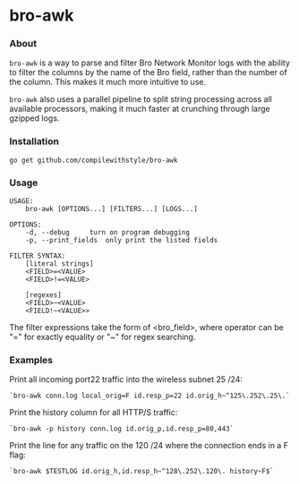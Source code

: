 # bro-awk

### About

`bro-awk` is a way to parse and filter Bro Network Monitor logs with the ability to filter
the columns by the name of the Bro field, rather than the number of the column. This makes
it much more intuitive to use.

`bro-awk` also uses a parallel pipeline to split string processing across all available
processors, making it much faster at crunching through large gzipped logs.

### Installation

	go get github.com/compilewithstyle/bro-awk

### Usage

	USAGE:
		bro-awk [OPTIONS...] [FILTERS...] [LOGS...]

	OPTIONS:
		-d, --debug		turn on program debugging
		-p, --print_fields	only print the listed fields

	FILTER SYNTAX:
		[literal strings]
		<FIELD>=<VALUE>
		<FIELD>!=<VALUE>

		[regexes]
		<FIELD>~<VALUE>
		<FIELD!~<VALUE>>
	
The filter expressions take the form of <bro_field><operator><value>, where operator can be "=" for exactly equality or "~" for regex searching.
	
### Examples

Print all incoming port22 traffic into the wireless subnet 25 /24:

	`bro-awk conn.log local_orig=F id.resp_p=22 id.orig_h~^125\.252\.25\.`
	
Print the history column for all HTTP/S traffic:

	`bro-awk -p history conn.log id.orig_p,id.resp_p=80,443`
	
Print the line for any traffic on the 120 /24 where the connection ends in a F flag:

	`bro-awk $TESTLOG id.orig_h,id.resp_h~^128\.252\.120\. history~F$`


